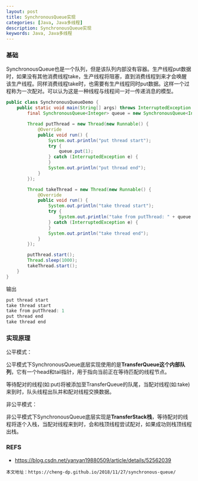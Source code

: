 ```yaml
---
layout: post
title: SynchronousQueue实现
categories: [Java, Java多线程]
description: SynchronousQueue实现
keywords: Java, Java多线程
---
```



### 基础

SynchronousQueue也是一个队列，但是该队列内部没有容器。生产线程put数据时，如果没有其他消费线程take，生产线程将阻塞，直到消费线程到来才会唤醒该生产线程。同样消费线程take时，也需要有生产线程同时put数据。这样一个过程称为一次配对。可以认为这是一种线程与线程间一对一传递消息的模型。

```java
public class SynchronousQueueDemo {
    public static void main(String[] args) throws InterruptedException {
        final SynchronousQueue<Integer> queue = new SynchronousQueue<Integer>();

        Thread putThread = new Thread(new Runnable() {
            @Override
            public void run() {
                System.out.println("put thread start");
                try {
                    queue.put(1);
                } catch (InterruptedException e) {
                }
                System.out.println("put thread end");
            }
        });

        Thread takeThread = new Thread(new Runnable() {
            @Override
            public void run() {
                System.out.println("take thread start");
                try {
                    System.out.println("take from putThread: " + queue.take());
                } catch (InterruptedException e) {
                }
                System.out.println("take thread end");
            }
        });

        putThread.start();
        Thread.sleep(1000);
        takeThread.start();
    }
}
```
输出
```java
put thread start
take thread start
take from putThread: 1
put thread end
take thread end
```

### 实现原理

公平模式：

公平模式下SynchronousQueue底层实现使用的是**TransferQueue这个内部队列**，它有一个head和tail指针，用于指向当前正在等待匹配的线程节点。 

等待配对的线程(如:put)将被添加至TransferQueue的队尾，当配对线程(如:take)来到时，队头线程出队并和配对线程交换数据。

非公平模式：

非公平模式下SynchronousQueue底层实现是**TransferStack栈**，等待配对的线程将逐个入栈，当配对线程来到时，会和栈顶线程尝试配对，如果成功则栈顶线程出栈。


### REFS

- https://blog.csdn.net/yanyan19880509/article/details/52562039
 
```
本文地址：https://cheng-dp.github.io/2018/11/27/synchronous-queue/
```
 
